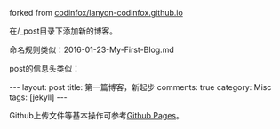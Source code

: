 forked from [codinfox/lanyon-codinfox.github.io](https://github.com/codinfox/lanyon-codinfox.github.io)

在/_post目录下添加新的博客。

命名规则类似：2016-01-23-My-First-Blog.md

post的信息头类似：


<p class="message">
---
layout: post
title: 第一篇博客，新起步
comments: true
category: Misc
tags: [jekyll]
---
</p>

Github上传文件等基本操作可参考[Github Pages](https://pages.github.com/)。

